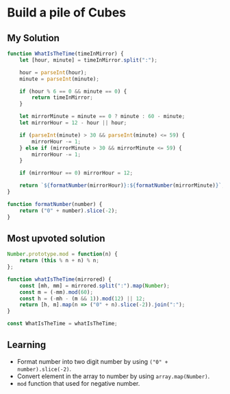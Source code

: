 # Build a pile of Cubes

## My Solution

```javascript
function WhatIsTheTime(timeInMirror) {
    let [hour, minute] = timeInMirror.split(":");

    hour = parseInt(hour);
    minute = parseInt(minute);

    if (hour % 6 == 0 && minute == 0) {
        return timeInMirror;
    }

    let mirrorMinute = minute == 0 ? minute : 60 - minute;
    let mirrorHour = 12 - hour || hour;

    if (parseInt(minute) > 30 && parseInt(minute) <= 59) {
        mirrorHour -= 1;
    } else if (mirrorMinute > 30 && mirrorMinute <= 59) {
        mirrorHour -= 1;
    }

    if (mirrorHour == 0) mirrorHour = 12;

    return `${formatNumber(mirrorHour)}:${formatNumber(mirrorMinute)}`;
}

function formatNumber(number) {
    return ("0" + number).slice(-2);
}
```

## Most upvoted solution

```javascript
Number.prototype.mod = function(n) {
    return (this % n + n) % n;
};

function whatIsTheTime(mirrored) {
    const [mh, mm] = mirrored.split(":").map(Number);
    const m = (-mm).mod(60);
    const h = (-mh - (m && 1)).mod(12) || 12;
    return [h, m].map(n => ("0" + n).slice(-2)).join(":");
}

const WhatIsTheTime = whatIsTheTime;
```

## Learning

* Format number into two digit number by using `("0" + number).slice(-2)`.
* Convert element in the array to number by using `array.map(Number)`.
* `mod` function that used for negative number.
